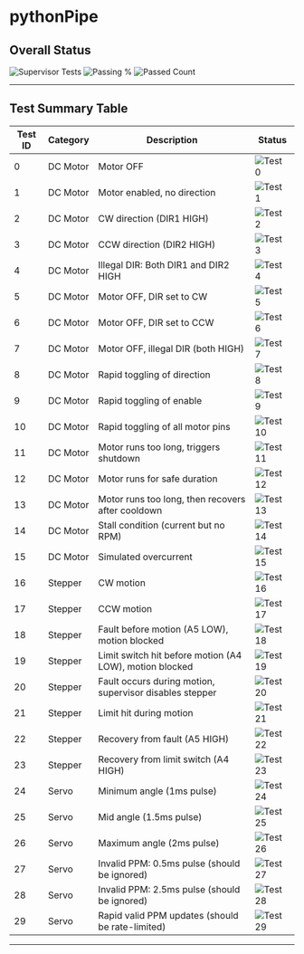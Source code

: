 # pythonPipe

## Overall Status

![Supervisor Tests](https://img.shields.io/endpoint?url=https://raw.githubusercontent.com/Anisha492/Remote-Lab-Supervisor/main/student/automated-tests/pythonRunner/badges/results-badge.json&cacheSeconds=10)
![Passing %](https://img.shields.io/endpoint?url=https://raw.githubusercontent.com/Anisha492/Remote-Lab-Supervisor/main/student/automated-tests/pythonRunner/badges/results-percentage-badge.json&cacheSeconds=10)
![Passed Count](https://img.shields.io/endpoint?url=https://raw.githubusercontent.com/Anisha492/Remote-Lab-Supervisor/main/student/automated-tests/pythonRunner/badges/results-fraction-badge.json&cacheSeconds=10)

---

## Test Summary Table

| Test ID | Category   | Description                                                   | Status |
|---------|------------|---------------------------------------------------------------|--------|
| 0       | DC Motor   | Motor OFF                                                     | ![Test 0](https://img.shields.io/endpoint?url=https://raw.githubusercontent.com/Anisha492/Remote-Lab-Supervisor/main/student/automated-tests/pythonRunner/badges/test0-badge.json&cacheSeconds=10) |
| 1       | DC Motor   | Motor enabled, no direction                                   | ![Test 1](https://img.shields.io/endpoint?url=https://raw.githubusercontent.com/Anisha492/Remote-Lab-Supervisor/main/student/automated-tests/pythonRunner/badges/test1-badge.json&cacheSeconds=10) |
| 2       | DC Motor   | CW direction (DIR1 HIGH)                                      | ![Test 2](https://img.shields.io/endpoint?url=https://raw.githubusercontent.com/Anisha492/Remote-Lab-Supervisor/main/student/automated-tests/pythonRunner/badges/test2-badge.json&cacheSeconds=10) |
| 3       | DC Motor   | CCW direction (DIR2 HIGH)                                     | ![Test 3](https://img.shields.io/endpoint?url=https://raw.githubusercontent.com/Anisha492/Remote-Lab-Supervisor/main/student/automated-tests/pythonRunner/badges/test3-badge.json&cacheSeconds=10) |
| 4       | DC Motor   | Illegal DIR: Both DIR1 and DIR2 HIGH                         | ![Test 4](https://img.shields.io/endpoint?url=https://raw.githubusercontent.com/Anisha492/Remote-Lab-Supervisor/main/student/automated-tests/pythonRunner/badges/test4-badge.json&cacheSeconds=10) |
| 5       | DC Motor   | Motor OFF, DIR set to CW                                      | ![Test 5](https://img.shields.io/endpoint?url=https://raw.githubusercontent.com/Anisha492/Remote-Lab-Supervisor/main/student/automated-tests/pythonRunner/badges/test5-badge.json&cacheSeconds=10) |
| 6       | DC Motor   | Motor OFF, DIR set to CCW                                     | ![Test 6](https://img.shields.io/endpoint?url=https://raw.githubusercontent.com/Anisha492/Remote-Lab-Supervisor/main/student/automated-tests/pythonRunner/badges/test6-badge.json&cacheSeconds=10) |
| 7       | DC Motor   | Motor OFF, illegal DIR (both HIGH)                            | ![Test 7](https://img.shields.io/endpoint?url=https://raw.githubusercontent.com/Anisha492/Remote-Lab-Supervisor/main/student/automated-tests/pythonRunner/badges/test7-badge.json&cacheSeconds=10) |
| 8       | DC Motor   | Rapid toggling of direction                                   | ![Test 8](https://img.shields.io/endpoint?url=https://raw.githubusercontent.com/Anisha492/Remote-Lab-Supervisor/main/student/automated-tests/pythonRunner/badges/test8-badge.json&cacheSeconds=10) |
| 9       | DC Motor   | Rapid toggling of enable                                      | ![Test 9](https://img.shields.io/endpoint?url=https://raw.githubusercontent.com/Anisha492/Remote-Lab-Supervisor/main/student/automated-tests/pythonRunner/badges/test9-badge.json&cacheSeconds=10) |
| 10      | DC Motor   | Rapid toggling of all motor pins                              | ![Test 10](https://img.shields.io/endpoint?url=https://raw.githubusercontent.com/Anisha492/Remote-Lab-Supervisor/main/student/automated-tests/pythonRunner/badges/test10-badge.json&cacheSeconds=10) |
| 11      | DC Motor   | Motor runs too long, triggers shutdown                      | ![Test 11](https://img.shields.io/endpoint?url=https://raw.githubusercontent.com/Anisha492/Remote-Lab-Supervisor/main/student/automated-tests/pythonRunner/badges/test11-badge.json&cacheSeconds=10) |
| 12      | DC Motor   | Motor runs for safe duration                                  | ![Test 12](https://img.shields.io/endpoint?url=https://raw.githubusercontent.com/Anisha492/Remote-Lab-Supervisor/main/student/automated-tests/pythonRunner/badges/test12-badge.json&cacheSeconds=10) |
| 13      | DC Motor   | Motor runs too long, then recovers after cooldown             | ![Test 13](https://img.shields.io/endpoint?url=https://raw.githubusercontent.com/Anisha492/Remote-Lab-Supervisor/main/student/automated-tests/pythonRunner/badges/test13-badge.json&cacheSeconds=10) |
| 14      | DC Motor   | Stall condition (current but no RPM)                          | ![Test 14](https://img.shields.io/endpoint?url=https://raw.githubusercontent.com/Anisha492/Remote-Lab-Supervisor/main/student/automated-tests/pythonRunner/badges/test14-badge.json&cacheSeconds=10) |
| 15      | DC Motor   | Simulated overcurrent                                         | ![Test 15](https://img.shields.io/endpoint?url=https://raw.githubusercontent.com/Anisha492/Remote-Lab-Supervisor/main/student/automated-tests/pythonRunner/badges/test15-badge.json&cacheSeconds=10) |
| 16      | Stepper    | CW motion                                                     | ![Test 16](https://img.shields.io/endpoint?url=https://raw.githubusercontent.com/Anisha492/Remote-Lab-Supervisor/main/student/automated-tests/pythonRunner/badges/test16-badge.json&cacheSeconds=10) |
| 17      | Stepper    | CCW motion                                                    | ![Test 17](https://img.shields.io/endpoint?url=https://raw.githubusercontent.com/Anisha492/Remote-Lab-Supervisor/main/student/automated-tests/pythonRunner/badges/test17-badge.json&cacheSeconds=10) |
| 18      | Stepper    | Fault before motion (A5 LOW), motion blocked                  | ![Test 18](https://img.shields.io/endpoint?url=https://raw.githubusercontent.com/Anisha492/Remote-Lab-Supervisor/main/student/automated-tests/pythonRunner/badges/test18-badge.json&cacheSeconds=10) |
| 19      | Stepper    | Limit switch hit before motion (A4 LOW), motion blocked        | ![Test 19](https://img.shields.io/endpoint?url=https://raw.githubusercontent.com/Anisha492/Remote-Lab-Supervisor/main/student/automated-tests/pythonRunner/badges/test19-badge.json&cacheSeconds=10) |
| 20      | Stepper    | Fault occurs during motion, supervisor disables stepper       | ![Test 20](https://img.shields.io/endpoint?url=https://raw.githubusercontent.com/Anisha492/Remote-Lab-Supervisor/main/student/automated-tests/pythonRunner/badges/test20-badge.json&cacheSeconds=10) |
| 21      | Stepper    | Limit hit during motion                                       | ![Test 21](https://img.shields.io/endpoint?url=https://raw.githubusercontent.com/Anisha492/Remote-Lab-Supervisor/main/student/automated-tests/pythonRunner/badges/test21-badge.json&cacheSeconds=10) |
| 22      | Stepper    | Recovery from fault (A5 HIGH)                                 | ![Test 22](https://img.shields.io/endpoint?url=https://raw.githubusercontent.com/Anisha492/Remote-Lab-Supervisor/main/student/automated-tests/pythonRunner/badges/test22-badge.json&cacheSeconds=10) |
| 23      | Stepper    | Recovery from limit switch (A4 HIGH)                          | ![Test 23](https://img.shields.io/endpoint?url=https://raw.githubusercontent.com/Anisha492/Remote-Lab-Supervisor/main/student/automated-tests/pythonRunner/badges/test23-badge.json&cacheSeconds=10) |
| 24      | Servo      | Minimum angle (1ms pulse)                                     | ![Test 24](https://img.shields.io/endpoint?url=https://raw.githubusercontent.com/Anisha492/Remote-Lab-Supervisor/main/student/automated-tests/pythonRunner/badges/test24-badge.json&cacheSeconds=10) |
| 25      | Servo      | Mid angle (1.5ms pulse)                                       | ![Test 25](https://img.shields.io/endpoint?url=https://raw.githubusercontent.com/Anisha492/Remote-Lab-Supervisor/main/student/automated-tests/pythonRunner/badges/test25-badge.json&cacheSeconds=10) |
| 26      | Servo      | Maximum angle (2ms pulse)                                     | ![Test 26](https://img.shields.io/endpoint?url=https://raw.githubusercontent.com/Anisha492/Remote-Lab-Supervisor/main/student/automated-tests/pythonRunner/badges/test26-badge.json&cacheSeconds=10) |
| 27      | Servo      | Invalid PPM: 0.5ms pulse (should be ignored)                  | ![Test 27](https://img.shields.io/endpoint?url=https://raw.githubusercontent.com/Anisha492/Remote-Lab-Supervisor/main/student/automated-tests/pythonRunner/badges/test27-badge.json&cacheSeconds=10) |
| 28      | Servo      | Invalid PPM: 2.5ms pulse (should be ignored)                  | ![Test 28](https://img.shields.io/endpoint?url=https://raw.githubusercontent.com/Anisha492/Remote-Lab-Supervisor/main/student/automated-tests/pythonRunner/badges/test28-badge.json&cacheSeconds=10) |
| 29      | Servo      | Rapid valid PPM updates (should be rate-limited)              | ![Test 29](https://img.shields.io/endpoint?url=https://raw.githubusercontent.com/Anisha492/Remote-Lab-Supervisor/main/student/automated-tests/pythonRunner/badges/test29-badge.json&cacheSeconds=10) |

---


